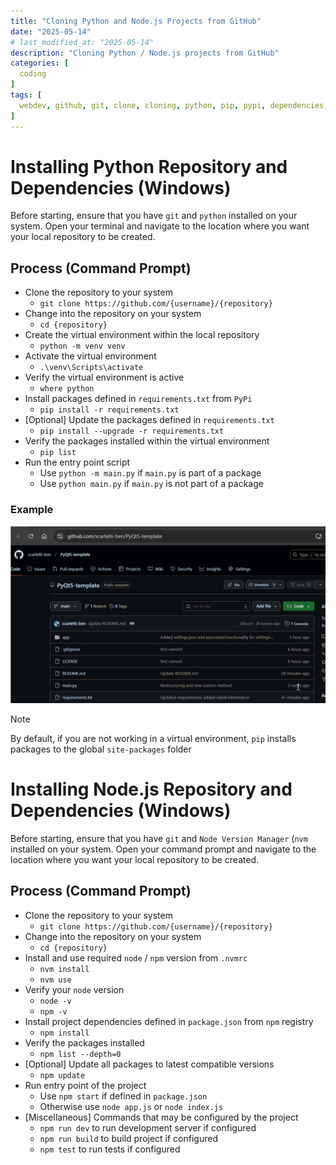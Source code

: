 ```yaml
---
title: "Cloning Python and Node.js Projects from GitHub"
date: "2025-05-14"
# last_modified_at: "2025-05-14"
description: "Cloning Python / Node.js projects from GitHub"
categories: [
  coding
]
tags: [
  webdev, github, git, clone, cloning, python, pip, pypi, dependencies, javascript, node, node.js, npm, node package manager, node version manager, nvm, command prompt, command-line interface, cli
]
---
```


# Installing Python Repository and Dependencies (Windows)
Before starting, ensure that you have `git` and `python` installed on your system. Open your terminal and navigate to the location where you want your local repository to be created.

## Process (Command Prompt)
- Clone the repository to your system
    - `git clone https://github.com/{username}/{repository}`
- Change into the repository on your system
    - `cd {repository}`
- Create the virtual environment within the local repository
    - `python -m venv venv`
- Activate the virtual environment
    -  `.\venv\Scripts\activate`
- Verify the virtual environment is active
    - `where python`
- Install packages defined in `requirements.txt` from `PyPi`
    - `pip install -r requirements.txt`
- [Optional] Update the packages defined in `requirements.txt`
    - `pip install --upgrade -r requirements.txt`
- Verify the packages installed within the virtual environment
    - `pip list`
- Run the entry point script
    - Use `python -m main.py` if `main.py` is part of a package
    - Use `python main.py` if `main.py` is not part of a package

### Example
![alt text](/assets/gif/gif001-python-clone.gif)

> [!NOTE]
> By default, if you are not working in a virtual environment, `pip` installs packages to the global `site-packages` folder

# Installing Node.js Repository and Dependencies (Windows)
Before starting, ensure that you have `git` and `Node Version Manager` (`nvm` installed on your system. Open your command prompt and navigate to the location where you want your local repository to be created.

## Process (Command Prompt)
- Clone the repository to your system
    - `git clone https://github.com/{username}/{repository}`
- Change into the repository on your system
    - `cd {repository}`
- Install and use required `node` / `npm` version from `.nvmrc` 
    - `nvm install`
    - `nvm use`
- Verify your `node` version
    - `node -v`
    - `npm -v`
- Install project dependencies defined in `package.json` from `npm` registry
    - `npm install`
- Verify the packages installed  
    - `npm list --depth=0`
- [Optional] Update all packages to latest compatible versions  
    - `npm update`
- Run entry point of the project
    - Use `npm start` if defined in `package.json`
    - Otherwise use `node app.js` or `node index.js`
- [Miscellaneous] Commands that may be configured by the project
    - `npm run dev` to run development server if configured
    - `npm run build` to build project if configured
    - `npm test` to run tests if configured